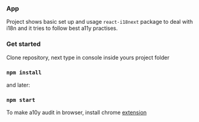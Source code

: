 ### App

Project shows basic set up and usage `react-i18next` package to deal with i18n and it tries to follow best a11y practises.

### Get started

Clone repository, next type in console inside yours project folder

### `npm install`

and later:

### `npm start`

To make a10y audit in browser, install chrome [extension](https://chrome.google.com/webstore/detail/wave-evaluation-tool/jbbplnpkjmmeebjpijfedlgcdilocofh)
